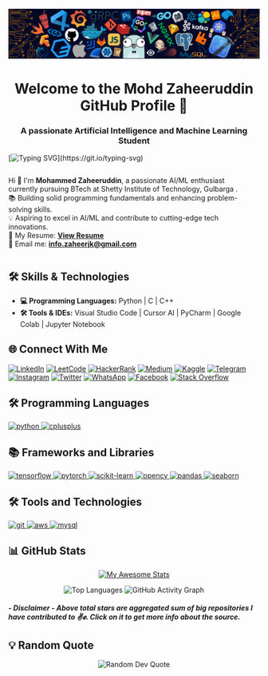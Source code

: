 ![logo](https://github.com/mdzaheerjk/mdzaheerjk/blob/main/5e73f1c3-6eb3-4b94-b7bd-0b81a3f1dbca.png?raw=true)

<h1 align="center">Welcome to the Mohd Zaheeruddin GitHub Profile 👋</h1>
<h3 align="center">A passionate Artificial Intelligence and Machine Learning Student</h3>

[![Typing SVG](https://readme-typing-svg.demolab.com?font=Fira+Code&duration=3000&pause=1000&color=C792E9&random=true&width=900&lines=%F0%9F%91%A8%E2%80%8D%F0%9F%92%BB+Hi+there!+%F0%9F%91%8B+I'm+Mohammed+Zaheeruddin!;Passionate+AI%2FML+enthusiast+%7C+BTech+Student.;Building+strong+programming+fundamentals!+;%F0%9F%9A%80+Eager+to+contribute+to+innovative+tech+solutions!)](https://git.io/typing-svg)

<div style="display: flex; flex-direction: column;">
  <div style="flex: 1; margin-right: 10px;">
    <ul style="list-style-type: none; padding: 0;">
      <li>Hi 👋 I'm <b>Mohammed Zaheeruddin</b>, a passionate AI/ML enthusiast currently pursuing BTech at Shetty Institute of Technology, Gulbarga .</li>
      <li> 📚 Building solid programming fundamentals and enhancing problem-solving skills.</li>
      <li> 💡 Aspiring to excel in AI/ML and contribute to cutting-edge tech innovations. </li>
      <li> 📄 My Resume: <a href="https://drive.google.com/file/d/1BRFUtJcT4DIlglCIl9-tNWP7xesfsd3y/view?usp=drivesdk"><b>View Resume</b></a></li>
      <li> 📧 Email me: <b><a href="mailto:info.zaheerjk@gmail.com">info.zaheerjk@gmail.com</a></b> </li>
    </ul>
  </div>
</div>

## 🛠️ Skills & Technologies

- **💻 Programming Languages:** Python | C | C++
- **🛠️ Tools & IDEs:** Visual Studio Code | Cursor AI | PyCharm | Google Colab | Jupyter Notebook

## 🌐 Connect With Me

[![LinkedIn](https://img.shields.io/badge/LinkedIn-0077B5.svg?&style=for-the-badge&logo=linkedin&logoColor=white)](https://linkedin.com/in/zaheerjk/)
[![LeetCode](https://img.shields.io/badge/LeetCode-FFA116.svg?&style=for-the-badge&logo=leetcode&logoColor=white)](https://leetcode.com/wdfrt8wrks)
[![HackerRank](https://img.shields.io/badge/HackerRank-2EC866.svg?&style=for-the-badge&logo=HackerRank&logoColor=white)](https://www.hackerrank.com/info_zaheerjk)
[![Medium](https://img.shields.io/badge/Medium-000000.svg?&style=for-the-badge&logo=medium&logoColor=white)](https://medium.com/@info.zaheerjk)
[![Kaggle](https://img.shields.io/badge/Kaggle-20BEFF.svg?&style=for-the-badge&logo=Kaggle&logoColor=white)](https://www.kaggle.com/zaheerjk)
[![Telegram](https://img.shields.io/badge/Telegram-2CA5E0.svg?&style=for-the-badge&logo=telegram&logoColor=white)](https://t.me/zaheerjk)
[![Instagram](https://img.shields.io/badge/Instagram-E4405F.svg?&style=for-the-badge&logo=instagram&logoColor=white)](https://instagram.com/md_zaheer_jk)
[![Twitter](https://img.shields.io/badge/Twitter-1DA1F2.svg?&style=for-the-badge&logo=twitter&logoColor=white)](https://twitter.com/md_zaheer_jk)
[![WhatsApp](https://img.shields.io/badge/WhatsApp-25D366.svg?&style=for-the-badge&logo=whatsapp&logoColor=white)](https://wa.me/918762194761)
[![Facebook](https://img.shields.io/badge/Facebook-1877F2.svg?&style=for-the-badge&logo=facebook&logoColor=white)](https://www.facebook.com/profile.php?id=61566826091099&mibextid=ZbWKwL)
[![Stack Overflow](https://img.shields.io/badge/Stack%20Overflow-FE7A16.svg?&style=for-the-badge&logo=stack-overflow&logoColor=white)](https://stackoverflow.com/users/28573007/zaheer-jk)

## 🛠️ Programming Languages

<p align="left"> 
    <a href="https://www.python.org" target="_blank" rel="noreferrer"> 
        <img src="https://img.shields.io/badge/Python-3776AB?style=for-the-badge&logo=python&logoColor=white" alt="python"/> 
    </a> 
    <a href="https://isocpp.org/" target="_blank" rel="noreferrer"> 
        <img src="https://img.shields.io/badge/C++-00599C?style=for-the-badge&logo=cplusplus&logoColor=white" alt="cplusplus"/> 
    </a> 
</p>

## 📚 Frameworks and Libraries

<p align="left"> 
    <a href="https://www.tensorflow.org" target="_blank" rel="noreferrer"> 
        <img src="https://img.shields.io/badge/TensorFlow-FF6F00?style=for-the-badge&logo=tensorflow&logoColor=white" alt="tensorflow"/> 
    </a> 
    <a href="https://pytorch.org/" target="_blank" rel="noreferrer"> 
        <img src="https://img.shields.io/badge/PyTorch-EE4C2C?style=for-the-badge&logo=pytorch&logoColor=white" alt="pytorch"/> 
    </a> 
    <a href="https://scikit-learn.org/" target="_blank" rel="noreferrer"> 
        <img src="https://img.shields.io/badge/scikit_learn-F7931E?style=for-the-badge&logo=scikit-learn&logoColor=white" alt="scikit-learn"/> 
    </a> 
    <a href="https://opencv.org/" target="_blank" rel="noreferrer"> 
        <img src="https://img.shields.io/badge/OpenCV-5C3EE8?style=for-the-badge&logo=opencv&logoColor=white" alt="opencv"/> 
    </a> 
    <a href="https://pandas.pydata.org/" target="_blank" rel="noreferrer"> 
        <img src="https://img.shields.io/badge/Pandas-150458?style=for-the-badge&logo=pandas&logoColor=white" alt="pandas"/> 
    </a> 
    <a href="https://seaborn.pydata.org/" target="_blank" rel="noreferrer"> 
        <img src="https://img.shields.io/badge/Seaborn-000000?style=for-the-badge&logo=seaborn&logoColor=white" alt="seaborn"/> 
    </a> 
</p>

## 🛠️ Tools and Technologies

<p align="left"> 
    <a href="https://git-scm.com/" target="_blank" rel="noreferrer"> 
        <img src="https://img.shields.io/badge/Git-F05032?style=for-the-badge&logo=git&logoColor=white" alt="git"/> 
    </a> 
    <a href="https://aws.amazon.com" target="_blank" rel="noreferrer"> 
        <img src="https://img.shields.io/badge/AWS-232F3E?style=for-the-badge&logo=amazon-aws&logoColor=white" alt="aws"/> 
    </a> 
    <a href="https://www.mysql.com/" target="_blank" rel="noreferrer"> 
        <img src="https://img.shields.io/badge/MySQL-4479A1?style=for-the-badge&logo=mysql&logoColor=white" alt="mysql"/> 
    </a> 
</p>


## 📊 GitHub Stats 
<div align="center">
  
[![My Awesome Stats](https://awesome-github-stats.azurewebsites.net/user-stats/mdzaheerjk?cardType=github&theme=material-palenight&preferLogin=false)](https://git.io/awesome-stats-card) 

<img src="https://github-readme-stats.vercel.app/api/top-langs/?username=mdzaheerjk&theme=tokyonight&hide_border=false&include_all_commits=true&count_private=true&layout=compact" alt="Top Languages"/>

<img width="830" src="https://github-readme-activity-graph.vercel.app/graph?username=mdzaheerjk&bg_color=21232a&color=a8eeff&line=61dafb&point=f0fcff&area=true&hide_border=false" alt="GitHub Activity Graph"/>

</div>

##### - Disclaimer - Above total stars are aggregated sum of big repositories I have contributed to ✌️✊. Click on it to get more info about the source.

## 💡 Random Quote

<p align="center">
    <img src="https://quotes-github-readme.vercel.app/api?type=horizontal&theme=radical" alt="Random Dev Quote" />
</p>
